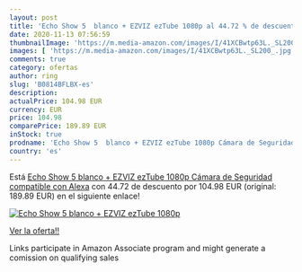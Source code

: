 ```yaml
---
layout: post
title: 'Echo Show 5  blanco + EZVIZ ezTube 1080p al 44.72 % de descuento'
date: 2020-11-13 07:56:59
thumbnailImage: 'https://m.media-amazon.com/images/I/41XCBwtp63L._SL200_.jpg'
images: [ 'https://m.media-amazon.com/images/I/41XCBwtp63L._SL200_.jpg' ]
comments: true
category: ofertas
author: ring
slug: 'B0814BFLBX-es'
description:
actualPrice: 104.98 EUR
currency: EUR
price: 104.98
comparePrice: 189.89 EUR
inStock: true
prodname: 'Echo Show 5  blanco + EZVIZ ezTube 1080p Cámara de Seguridad  compatible con Alexa'
country: 'es'
---
```


Está [Echo Show 5  blanco + EZVIZ ezTube 1080p Cámara de Seguridad  compatible con Alexa](https://www.amazon.es/dp/B0814BFLBX/?tag=tolees-21) con 44.72 de descuento por 104.98 EUR (original: 189.89 EUR) en el siguiente enlace!

[![Echo Show 5  blanco + EZVIZ ezTube 1080p](https://m.media-amazon.com/images/I/41XCBwtp63L._SL200_.jpg)](https://www.amazon.es/dp/B0814BFLBX/?tag=tolees-21)

[Ver la oferta!!](https://www.amazon.es/dp/B0814BFLBX/?tag=tolees-21)

Links participate in Amazon Associate program and might generate a comission on qualifying sales


